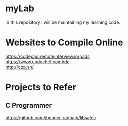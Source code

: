 # myLab
In this repository i will be maintaining my learning code.
# Websites to Compile Online
https://codepad.remoteinterview.io/pads<br>
https://www.codechef.com/ide<br>
http://cpp.sh/<br>
# Projects to Refer
## C Programmer
https://github.com/jbenner-radham/libsafec<br>
